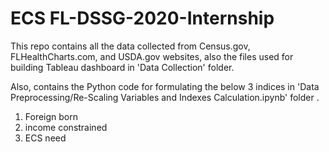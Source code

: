 # ECS FL-DSSG-2020-Internship

This repo contains all the data collected from Census.gov, FLHealthCharts.com, and USDA.gov websites, also the files used for building Tableau dashboard in 'Data Collection' folder.

Also, contains the Python code for formulating the below 3 indices in 'Data Preprocessing/Re-Scaling Variables and Indexes Calculation.ipynb' folder .

1. Foreign born
2. income constrained
3. ECS need
